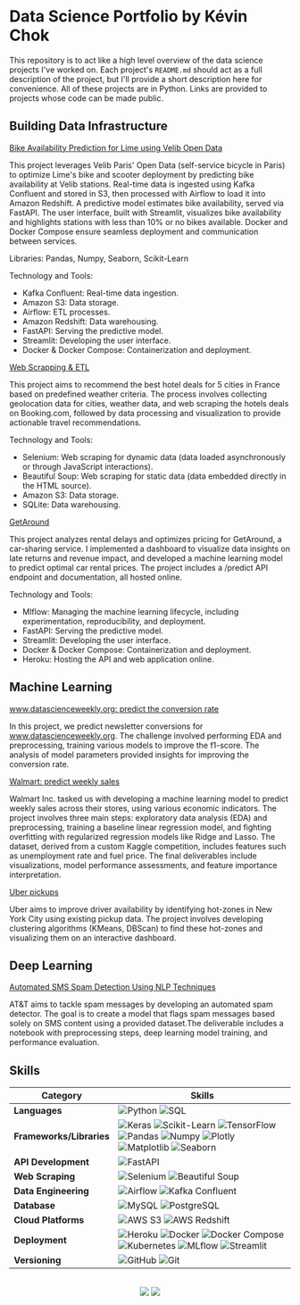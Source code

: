 # Data Science Portfolio by Kévin Chok

This repository is to act like a high level overview of the data science projects I've worked on. Each project's `README.md` should act as a full description of the project, but I'll provide a short description here for convenience. All of these projects are in Python. Links are provided to projects whose code can be made public.

## Building Data Infrastructure

[Bike Availability Prediction for Lime using Velib Open Data](https://github.com/kczymchok/block_6_LimeProject)

This project leverages Velib Paris' Open Data (self-service bicycle in Paris) to optimize Lime's bike and scooter deployment by predicting bike availability at Velib stations. Real-time data is ingested using Kafka Confluent and stored in S3, then processed with Airflow to load it into Amazon Redshift. A predictive model estimates bike availability, served via FastAPI. The user interface, built with Streamlit, visualizes bike availability and highlights stations with less than 10% or no bikes available. Docker and Docker Compose ensure seamless deployment and communication between services.

Libraries: Pandas, Numpy, Seaborn, Scikit-Learn

Technology and Tools:

- Kafka Confluent: Real-time data ingestion.
- Amazon S3: Data storage.
- Airflow: ETL processes.
- Amazon Redshift: Data warehousing.
- FastAPI: Serving the predictive model.
- Streamlit: Developing the user interface.
- Docker & Docker Compose: Containerization and deployment.

[Web Scrapping & ETL](https://github.com/kczymchok/bloc_1_kayak_project)

This project aims to recommend the best hotel deals for 5 cities in France based on predefined weather criteria. The process involves collecting geolocation data for cities, weather data, and web scraping the hotels deals on Booking.com, followed by data processing and visualization to provide actionable travel recommendations.


Technology and Tools:

- Selenium: Web scraping for dynamic data (data loaded asynchronously or through JavaScript interactions).
- Beautiful Soup: Web scraping for static data (data embedded directly in the HTML source).
- Amazon S3: Data storage.
- SQLite: Data warehousing.

[GetAround](https://github.com/kczymchok/bloc_5_getaround_project)

This project analyzes rental delays and optimizes pricing for GetAround, a car-sharing service. I implemented a dashboard to visualize data insights on late returns and revenue impact, and developed a machine learning model to predict optimal car rental prices. The project includes a /predict API endpoint and documentation, all hosted online.

Technology and Tools:

- Mlflow: Managing the machine learning lifecycle, including experimentation, reproducibility, and deployment.
- FastAPI: Serving the predictive model.
- Streamlit: Developing the user interface.
- Docker & Docker Compose: Containerization and deployment.
- Heroku: Hosting the API and web application online.


## Machine Learning

[www.datascienceweekly.org: predict the conversion rate](https://github.com/kczymchok/ML_WALMART_project)

In this project, we predict newsletter conversions for www.datascienceweekly.org. The challenge involved performing EDA and preprocessing, training various models to improve the f1-score. The analysis of model parameters provided insights for improving the conversion rate.

[Walmart: predict weekly sales](https://github.com/kczymchok/ML_WALMART_project)

Walmart Inc. tasked us with developing a machine learning model to predict weekly sales across their stores, using various economic indicators. The project involves three main steps: exploratory data analysis (EDA) and preprocessing, training a baseline linear regression model, and fighting overfitting with regularized regression models like Ridge and Lasso. The dataset, derived from a custom Kaggle competition, includes features such as unemployment rate and fuel price. The final deliverables include visualizations, model performance assessments, and feature importance interpretation.

[Uber pickups](https://github.com/kczymchok/ML_clustering_UBER_project)

Uber aims to improve driver availability by identifying hot-zones in New York City using existing pickup data. The project involves developing clustering algorithms (KMeans, DBScan) to find these hot-zones and visualizing them on an interactive dashboard.


## Deep Learning

[Automated SMS Spam Detection Using NLP Techniques](https://github.com/kczymchok/Deep_learning_Spam_detector)

AT&T aims to tackle spam messages by developing an automated spam detector. The goal is to create a model that flags spam messages based solely on SMS content using a provided dataset.The deliverable includes a notebook with preprocessing steps, deep learning model training, and performance evaluation.

<!--- ------------------------------------------------------------------------------------------------------------------------------------------------------ -->
<!--- -- Skills Section ------------------------------------------------------------------------------------------------------------------------------------ -->
<!--- ------------------------------------------------------------------------------------------------------------------------------------------------------ -->


## Skills

| Category             | Skills        |
|----------------------|---------------|
| **Languages**        | ![Python](https://img.shields.io/badge/Python-00599C?style=for-the-badge&logo=python&logoColor=white) ![SQL](https://img.shields.io/badge/SQL-00599C?style=for-the-badge&logo=sql&logoColor=white) |
| **Frameworks/Libraries** | ![Keras](https://img.shields.io/badge/Keras-9F000F?style=for-the-badge&logo=keras&logoColor=white) ![Scikit-Learn](https://img.shields.io/badge/Scikit-Learn-FF6700?style=for-the-badge&logo=scikitlearn&logoColor=white) ![TensorFlow](https://img.shields.io/badge/TensorFlow-FFFFFF?style=for-the-badge&logo=tensorflow&logoColor=orange) ![Pandas](https://img.shields.io/badge/Pandas-FFFFFF?style=for-the-badge&logo=pandas&logoColor=red) ![Numpy](https://img.shields.io/badge/Numpy-FFFFFF?style=for-the-badge&logo=numpy&logoColor=blue) ![Plotly](https://img.shields.io/badge/Plotly-000000?style=for-the-badge&logo=plotly) ![Matplotlib](https://img.shields.io/badge/Matplotlib-FFFFFF?style=for-the-badge&logo=matplotlib&logoColor=grey) ![Seaborn](https://img.shields.io/badge/Seaborn-FFFFFF?style=for-the-badge&logo=seaborn&logoColor=blue) |
| **API Development**  | ![FastAPI](https://img.shields.io/badge/FASTAPI-1B8A6B?style=for-the-badge&logo=fastapi&logoColor=white) |
| **Web Scraping**     | ![Selenium](https://img.shields.io/badge/Selenium-12AD2B?style=for-the-badge&logo=selenium&logoColor=white) ![Beautiful Soup](https://img.shields.io/badge/Beautiful%20Soup-FFFFF?style=for-the-badge&logo=beautifulsoup&logoColor=black) |
| **Data Engineering** | ![Airflow](https://img.shields.io/badge/Airflow-990012?style=for-the-badge&logo=apache-airflow&logoColor=white) ![Kafka Confluent](https://img.shields.io/badge/Kafka%20Confluent-000000?style=for-the-badge&logo=apachekafka&logoColor=white) |
| **Database**         | ![MySQL](https://img.shields.io/badge/MySQL-005C84?style=for-the-badge&logo=mysql&logoColor=white) ![PostgreSQL](https://img.shields.io/badge/Postgresql-FFFFFF?style=for-the-badge&logo=postgresql&logoColor=blue) |
| **Cloud Platforms**  | ![AWS S3](https://img.shields.io/badge/AWS%20S3-006400?style=for-the-badge&logo=amazonaws&logoColor=white) ![AWS Redshift](https://img.shields.io/badge/AWS%20Redshift-4169E1?style=for-the-badge&logo=amazonaws&logoColor=white) |
| **Deployment**       | ![Heroku](https://img.shields.io/badge/Heroku-430098?style=for-the-badge&logo=heroku&logoColor=white) ![Docker](https://img.shields.io/badge/Docker-FFFFFF?style=for-the-badge&logo=docker&logoColor=blue) ![Docker Compose](https://img.shields.io/badge/Docker%20Compose-000000?style=for-the-badge&logo=docker&logoColor=white) ![Kubernetes](https://img.shields.io/badge/Kubernetes-306EFF?style=for-the-badge&logo=kubernetes&logoColor=white) ![MLflow](https://img.shields.io/badge/MLflow-FFFFFF?style=for-the-badge&logo=mlflow&logoColor=blue) ![Streamlit](https://img.shields.io/badge/Streamlit-FFFFFF?style=for-the-badge&logo=streamlit&logoColor=red) |
| **Versioning**       | ![GitHub](https://img.shields.io/badge/GitHub-000000?style=for-the-badge&logo=github&logoColor=white) ![Git](https://img.shields.io/badge/Git-E44C30?style=for-the-badge&logo=git&logoColor=white) |


  

<div align="center">
  <br>
  <a href="https://www.linkedin.com/in/kevin-chok/"><img src="https://img.shields.io/badge/linkedin-%230077B5.svg?style=for-the-badge&logo=linkedin&logoColor=white"/></a>
  <a href="mailto:kevin.chok@outlook.com"><img src="https://img.shields.io/badge/Send Email-c71610?style=for-the-badge&logo=email&logoColor=blue" /></a>
  
</div>


